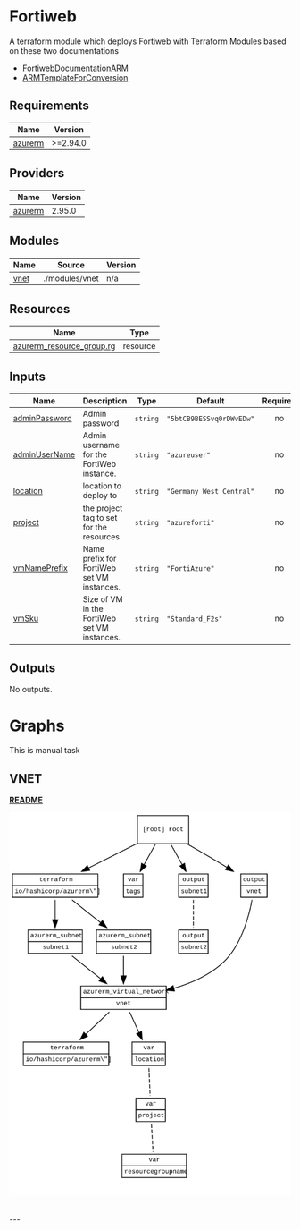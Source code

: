 <!-- BEGIN_TF_DOCS -->
# Fortiweb

A terraform module which deploys Fortiweb with Terraform Modules based on these two documentations
* [FortiwebDocumentationARM](https://docs.fortinet.com/document/fortiweb-public-cloud/latest/deploying-fortiweb-on-azure/403009/deploying-fortiweb-vm-from-arm-template)
* [ARMTemplateForConversion](https://ftnt.blob.core.windows.net/fortiweb-bootstrap-template/azure_bootstrap.json?sv=2020-04-08&st=2022-01-06T01%3A40%3A00Z&se=2025-01-08T01%3A40%3A00Z&sr=b&sp=r&sig=0aRrMzy6zHwbeXQPAvRoE0wjBOnT2ejaeWEv99NrogI%3D)

## Requirements

| Name | Version |
|------|---------|
| <a name="requirement_azurerm"></a> [azurerm](#requirement\_azurerm) | >=2.94.0 |

## Providers

| Name | Version |
|------|---------|
| <a name="provider_azurerm"></a> [azurerm](#provider\_azurerm) | 2.95.0 |

## Modules

| Name | Source | Version |
|------|--------|---------|
| <a name="module_vnet"></a> [vnet](#module\_vnet) | ./modules/vnet | n/a |

## Resources

| Name | Type |
|------|------|
| [azurerm_resource_group.rg](https://registry.terraform.io/providers/hashicorp/azurerm/latest/docs/resources/resource_group) | resource |

## Inputs

| Name | Description | Type | Default | Required |
|------|-------------|------|---------|:--------:|
| <a name="input_adminPassword"></a> [adminPassword](#input\_adminPassword) | Admin password | `string` | `"5btCB9BESSvq0rDWvEDw"` | no |
| <a name="input_adminUserName"></a> [adminUserName](#input\_adminUserName) | Admin username for the FortiWeb instance. | `string` | `"azureuser"` | no |
| <a name="input_location"></a> [location](#input\_location) | location to deploy to | `string` | `"Germany West Central"` | no |
| <a name="input_project"></a> [project](#input\_project) | the project tag to set for the resources | `string` | `"azureforti"` | no |
| <a name="input_vmNamePrefix"></a> [vmNamePrefix](#input\_vmNamePrefix) | Name prefix for FortiWeb set VM instances. | `string` | `"FortiAzure"` | no |
| <a name="input_vmSku"></a> [vmSku](#input\_vmSku) | Size of VM in the FortiWeb set VM instances. | `string` | `"Standard_F2s"` | no |

## Outputs

No outputs.
<!-- END_TF_DOCS -->



# Graphs
This is manual task


## VNET
**[README](./modules/vnet/README.md)**

![Diagramt](./modules/vnet/graph.svg)

<br/>
---
